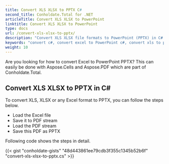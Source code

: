 ```yaml
---
title: Convert XLS XLSX to PPTX C#
second_title: Conholdate.Total for .NET
articleTitle: Convert XLS XLSX to PowerPoint
linktitle: Convert XLS XLSX to PowerPoint
type: docs
url: /convert-xls-xlsx-to-pptx/
description: "Convert XLS XLSX file formats to PowerPoint (PPTX) in C#."
keywords: "convert c#, convert excel to PowerPoint c#, convert xls to pptx c#, convert xlsx to powerpoint c#, .NET convert xls xlsx, xls to pptx .net, xlsx to pptx asp .net, c# converter for xls, c# converter for xlsx, excel to pptx c#, sheet to slide"
weight: 10
---
```


Are you looking for how to convert Excel to PowerPoint PPTX? This can easily be done with Aspose.Cells and Aspose.PDF which are part of Conholdate.Total.

## **Convert XLS XLSX to PPTX in C#**
To convert XLS, XLSX or any Excel format to PPTX, you can follow the steps below.

- Load the Excel file 
- Save it to PDF stream
- Load the PDF stream
- Save this PDF as PPTX

Following code shows the steps in detail.

{{< gist "conholdate-gists" "48d443861ee79cdb3f355c1345b52b6f" "convert-xls-xlsx-to-pptx.cs" >}}